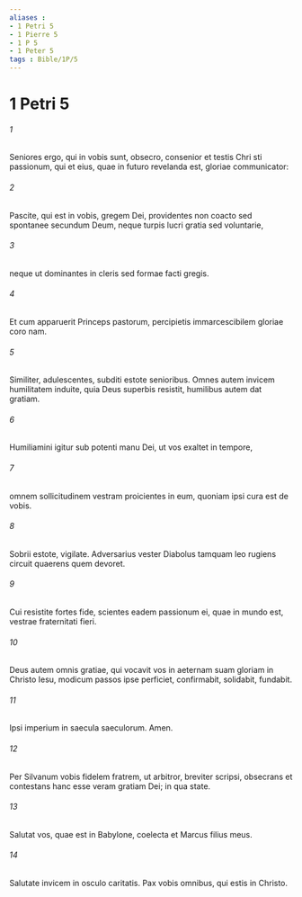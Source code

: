 ```yaml
---
aliases : 
- 1 Petri 5
- 1 Pierre 5
- 1 P 5
- 1 Peter 5
tags : Bible/1P/5
---
```


# 1 Petri 5

###### 1
Seniores ergo, qui in vobis sunt, obsecro, consenior et testis Chri sti passionum, qui et eius, quae in futuro revelanda est, gloriae communicator: 
###### 2
Pascite, qui est in vobis, gregem Dei, providentes non coacto sed spontanee secundum Deum, neque turpis lucri gratia sed voluntarie, 
###### 3
neque ut dominantes in cleris sed formae facti gregis. 
###### 4
Et cum apparuerit Princeps pastorum, percipietis immarcescibilem gloriae coro nam. 
###### 5
Similiter, adulescentes, subditi estote senioribus. Omnes autem invicem humilitatem induite, quia Deus superbis resistit, humilibus autem dat gratiam.
###### 6
Humiliamini igitur sub potenti manu Dei, ut vos exaltet in tempore, 
###### 7
omnem sollicitudinem vestram proicientes in eum, quoniam ipsi cura est de vobis. 
###### 8
Sobrii estote, vigilate. Adversarius vester Diabolus tamquam leo rugiens circuit quaerens quem devoret. 
###### 9
Cui resistite fortes fide, scientes eadem passionum ei, quae in mundo est, vestrae fraternitati fieri.
###### 10
Deus autem omnis gratiae, qui vocavit vos in aeternam suam gloriam in Christo Iesu, modicum passos ipse perficiet, confirmabit, solidabit, fundabit. 
###### 11
Ipsi imperium in saecula saeculorum. Amen.
###### 12
Per Silvanum vobis fidelem fratrem, ut arbitror, breviter scripsi, obsecrans et contestans hanc esse veram gratiam Dei; in qua state. 
###### 13
Salutat vos, quae est in Babylone, coelecta et Marcus filius meus. 
###### 14
Salutate invicem in osculo caritatis. Pax vobis omnibus, qui estis in Christo.
